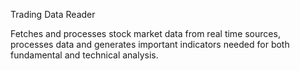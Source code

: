 Trading Data Reader

Fetches and processes stock market data from real time sources, processes data and generates important indicators needed for both fundamental and technical analysis.

